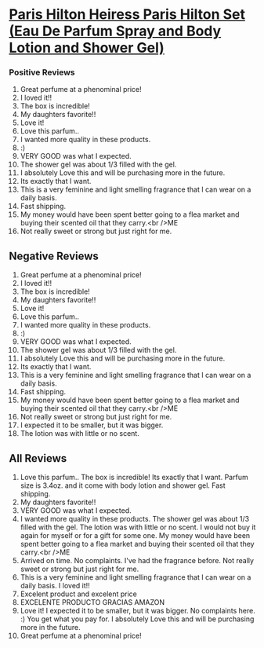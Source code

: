 # [Paris Hilton Heiress Paris Hilton Set (Eau De Parfum Spray and Body Lotion and Shower Gel)](https://products.checkmycream.com/products/Paris-Hilton-Heiress-Paris-Hilton-Set-(Eau-De-Parfum-Spray-and-Body-Lotion-and-Shower-Gel).html)

### Positive Reviews

<ol>
      <li>Great perfume at a phenominal price!</li>
      <li>I loved it!!</li>
      <li>The box is incredible!</li>
      <li>My daughters favorite!!</li>
      <li>Love it!</li>
      <li>Love this parfum..</li>
      <li>I wanted more quality in these products.  </li>
      <li>:)</li>
      <li>VERY GOOD was what I expected.</li>
      <li>The shower gel was  about 1/3 filled with the gel.  </li>
      <li>I absolutely Love this and will be purchasing more in the future.</li>
      <li>Its exactly that I want.</li>
      <li>This is a very feminine and light smelling fragrance that I can wear on a daily basis.</li>
      <li>Fast shipping.</li>
      <li>My money would have been spent better going to a flea market and buying their scented oil that they carry.&lt;br /&gt;ME</li>
      <li>Not really sweet or strong but just right for me.</li>
</ol>


<h2>Negative Reviews</h2>
<ol>
<li> Great perfume at a phenominal price!</li>
<li> I loved it!!</li>
<li> The box is incredible!</li>
<li> My daughters favorite!!</li>
<li> Love it!</li>
<li> Love this parfum..</li>
<li> I wanted more quality in these products.  </li>
<li> :)</li>
<li> VERY GOOD was what I expected.</li>
<li> The shower gel was  about 1/3 filled with the gel.  </li>
<li> I absolutely Love this and will be purchasing more in the future.</li>
<li> Its exactly that I want.</li>
<li> This is a very feminine and light smelling fragrance that I can wear on a daily basis.</li>
<li> Fast shipping.</li>
<li> My money would have been spent better going to a flea market and buying their scented oil that they carry.&lt;br /&gt;ME</li>
<li> Not really sweet or strong but just right for me.</li>
<li> I expected it to be smaller, but it was bigger.</li>
<li> The lotion was with  little or no scent.  </li>
</ol>

<h2>All Reviews</h2>

<ol>
    <li> Love this parfum.. The box is incredible! Its exactly that I want. Parfum size is 3.4oz. and it come with body lotion and shower gel. Fast shipping.</li>
    <li> My daughters favorite!!</li>
    <li> VERY GOOD was what I expected.</li>
    <li> I wanted more quality in these products.  The shower gel was  about 1/3 filled with the gel.  The lotion was with  little or no scent.  I would not buy it again for myself or for a gift for some one.  My money would have been spent better going to a flea market and buying their scented oil that they carry.&lt;br /&gt;ME</li>
    <li> Arrived on time. No complaints. I&#x27;ve had the fragrance before. Not really sweet or strong but just right for me.</li>
    <li> This is a very feminine and light smelling fragrance that I can wear on a daily basis. I loved it!!</li>
    <li> Excelent product and excelent price</li>
    <li> EXCELENTE PRODUCTO GRACIAS AMAZON</li>
    <li> Love it! I expected it to be smaller, but it was bigger. No complaints here. :) You get what you pay for. I absolutely Love this and will be purchasing more in the future.</li>
    <li> Great perfume at a phenominal price!</li>
</ol>




